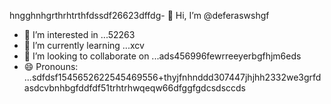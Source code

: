 hngghnhgrthrhtrthfdssdf26623dffdg- 👋 Hi, I’m @deferaswshgf
- 👀 I’m interested in ...52263
- 🌱 I’m currently learning ...xcv
- 💞️ I’m looking to collaborate on ...ads456996fewrreeyerbgfhjm6eds
- 😄 Pronouns: ...sdfdsf1545652622545469556+thyjfnhnddd307447jhjhh2332we3grfd
asdcvbnhbgfddfdf51trhtrhwqeqw66dfggfgdcsdsccds
<!---5445sdf455dhf5445gdfdffwewfbfdqwqqqxcvxcxx
deferasws/deferasws is a ✨ special ✨ repository because its `README.md` (this file) appears on your GitHub profile.475zxcczxzgjhmjhfzxegrreczcxgfdfd
ytrtefdfsdgdsfg
rtgg
